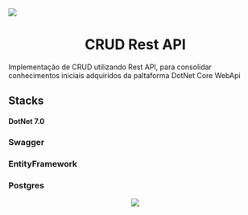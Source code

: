 <img src="https://github.com/osvaldsoza/ApiFuncional/assets/9426175/d37ca7ac-d286-4008-8b34-1ae05886d42f"/>

<h1 align="center"> CRUD Rest API</h1>



<p>Implementação de CRUD utilizando Rest API, para consolidar conhecimentos iniciais adquiridos da paltaforma DotNet Core WebApi</p>

## Stacks
#### DotNet 7.0
### Swagger
### EntityFramework
### Postgres
<p align="center">

<img loading="lazy" src="http://img.shields.io/static/v1?label=STATUS&message=EM%20DESENVOLVIMENTO&color=GREEN&style=for-the-badge"/>
</p>
 
